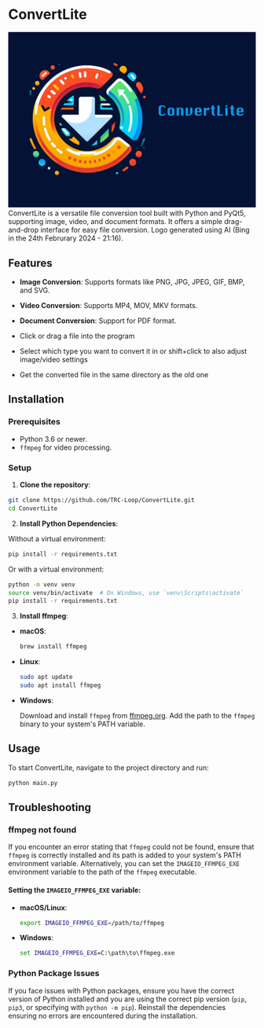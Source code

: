 # ConvertLite
![ConvertliteCard](https://github.com/TRC-Loop/ConvertLite/blob/main/static/ConvertliteCard.png)
ConvertLite is a versatile file conversion tool built with Python and PyQt5, supporting image, video, and document formats. It offers a simple drag-and-drop interface for easy file conversion. Logo generated using AI (Bing in the 24th Februrary 2024 - 21:16).

## Features

- **Image Conversion**: Supports formats like PNG, JPG, JPEG, GIF, BMP, and SVG.
- **Video Conversion**: Supports MP4, MOV, MKV formats.
- **Document Conversion**: Support for PDF format.

- Click or drag a file into the program
- Select which type you want to convert it in or shift+click to also adjust image/video settings
- Get the converted file in the same directory as the old one
## Installation

### Prerequisites

- Python 3.6 or newer.
- `ffmpeg` for video processing.

### Setup

1. **Clone the repository**:

```bash
git clone https://github.com/TRC-Loop/ConvertLite.git
cd ConvertLite
```

2. **Install Python Dependencies**:

Without a virtual environment:

```bash
pip install -r requirements.txt
```

Or with a virtual environment:

```bash
python -m venv venv
source venv/bin/activate  # On Windows, use `venv\Scripts\activate`
pip install -r requirements.txt
```

3. **Install ffmpeg**:

- **macOS**:
  
  ```bash
  brew install ffmpeg
  ```

- **Linux**:
  
  ```bash
  sudo apt update
  sudo apt install ffmpeg
  ```

- **Windows**:

  Download and install `ffmpeg` from [ffmpeg.org](https://ffmpeg.org/download.html). Add the path to the `ffmpeg` binary to your system's PATH variable.

## Usage

To start ConvertLite, navigate to the project directory and run:

```bash
python main.py
```

## Troubleshooting

### ffmpeg not found

If you encounter an error stating that `ffmpeg` could not be found, ensure that `ffmpeg` is correctly installed and its path is added to your system's PATH environment variable. Alternatively, you can set the `IMAGEIO_FFMPEG_EXE` environment variable to the path of the `ffmpeg` executable.

#### Setting the `IMAGEIO_FFMPEG_EXE` variable:

- **macOS/Linux**:

  ```bash
  export IMAGEIO_FFMPEG_EXE=/path/to/ffmpeg
  ```

- **Windows**:

  ```cmd
  set IMAGEIO_FFMPEG_EXE=C:\path\to\ffmpeg.exe
  ```

### Python Package Issues

If you face issues with Python packages, ensure you have the correct version of Python installed and you are using the correct pip version (`pip`, `pip3`, or specifying with `python -m pip`). Reinstall the dependencies ensuring no errors are encountered during the installation.
